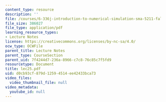 ```yaml
---
content_type: resource
description: ''
file: /courses/6-336j-introduction-to-numerical-simulation-sma-5211-fall-2003/d0cb93cf879d12594514ee42433bca73_lec25.pdf
file_size: 386027
file_type: application/pdf
learning_resource_types:
- Lecture Notes
license: https://creativecommons.org/licenses/by-nc-sa/4.0/
ocw_type: OCWFile
parent_title: Lecture Notes
parent_type: CourseSection
parent_uid: 7f4244d7-236a-8966-c7c8-76c85c7f5fd9
resourcetype: Document
title: lec25.pdf
uid: d0cb93cf-879d-1259-4514-ee42433bca73
video_files:
  video_thumbnail_file: null
video_metadata:
  youtube_id: null
---
```

